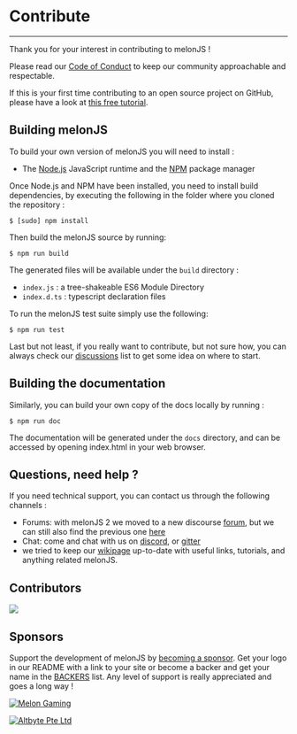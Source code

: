 
# Contribute
-------------------------------------------------------------------------------
Thank you for your interest in contributing to melonJS !

Please read our [Code of Conduct](./CODE_OF_CONDUCT.md) to keep our community approachable and respectable.

If this is your first time contributing to an open source project on GitHub, please have a look at [this free tutorial](https://egghead.io/courses/how-to-contribute-to-an-open-source-project-on-github).

## Building melonJS

To build your own version of melonJS you will need to install :

- The [Node.js](http://nodejs.org/) JavaScript runtime and the [NPM](https://npmjs.org/) package manager

Once Node.js and NPM have been installed, you need to install build dependencies,
by executing the following in the folder where you cloned the repository :

    $ [sudo] npm install

Then build the melonJS source by running:

    $ npm run build

The generated files will be available under the `build` directory :
- `index.js` : a tree-shakeable ES6 Module Directory
- `index.d.ts` : typescript declaration files

To run the melonJS test suite simply use the following:

    $ npm run test

Last but not least, if you really want to contribute, but not sure how, you can
always check our [discussions](https://github.com/melonjs/melonJS/discussions/categories/ideas) list to get some idea on where to start.

## Building the documentation

Similarly, you can build your own copy of the docs locally by running :

    $ npm run doc

The documentation will be generated under the `docs` directory, and can be accessed by opening index.html in your web browser.

## Questions, need help ?

If you need technical support, you can contact us through the following channels :
* Forums: with melonJS 2 we moved to a new discourse [forum](https://melonjs.discourse.group), but we can still also find the previous one [here](http://www.html5gamedevs.com/forum/32-melonjs/)
* Chat: come and chat with us on [discord](https://discord.gg/aur7JMk), or [gitter](https://gitter.im/melonjs/public)
* we tried to keep our [wikipage](https://github.com/melonjs/melonJS/wiki) up-to-date with useful links, tutorials, and anything related melonJS.

## Contributors

<a href = "https://github.com/melonjs/melonJS/graphs/contributors">
  <img src = "https://contrib.rocks/image?repo=melonJS/melonjs"/>
</a>

## Sponsors

Support the development of melonJS by [becoming a sponsor](https://github.com/sponsors/melonjs). Get your logo in our README with a link to your site or become a backer and get your name in the [BACKERS](BACKERS.md) list. Any level of support is really appreciated and goes a long way !

[![Melon Gaming](https://user-images.githubusercontent.com/4033090/136695857-d098c27d-f4b2-4c71-8574-b5f4291779cb.png "Melon Gaming")](https://www.melongaming.com)

[![Altbyte Pte Ltd](https://user-images.githubusercontent.com/4033090/136692693-35dca8aa-5012-4a37-9ea2-51640d2e6d73.png "AltByte")](https://www.altbyte.com)
